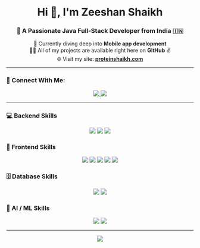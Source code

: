 <h1 align="center">Hi 👋, I'm Zeeshan Shaikh</h1>
<h3 align="center">🚀 A Passionate Java Full-Stack Developer from India 🇮🇳</h3>

<p align="center">
  🌱 Currently diving deep into <strong>Mobile app development</strong> <br>
  👨‍💻 All of my projects are available right here on <strong>GitHub</strong> ✌<br>
  🌐 Visit my site: <a href="https://www.proteinshaikh.com" target="_blank"><strong>proteinshaikh.com</strong></a>
</p>

---

### 🤝 Connect With Me:

<p align="center">
  <a href="https://www.linkedin.com/in/zeeshanshaikh001/" target="_blank">
    <img src="https://img.shields.io/badge/LinkedIn-%230077B5.svg?style=for-the-badge&logo=linkedin&logoColor=white"/>
  </a>
  <a href="https://stackoverflow.com/users/8742455/zeeshan-shaikh" target="_blank">
    <img src="https://img.shields.io/badge/StackOverflow-FE7A16?style=for-the-badge&logo=stackoverflow&logoColor=white" />
  </a>
</p>

---

### 💻 Backend Skills

<p align="center">
  <img src="https://img.shields.io/badge/Java-%23ED8B00?style=for-the-badge&logo=java&logoColor=white" />
  <img src="https://img.shields.io/badge/Spring-%236DB33F?style=for-the-badge&logo=spring&logoColor=white" />
  <img src="https://img.shields.io/badge/Spring%20AI-%236DB33F?style=for-the-badge&logo=spring&logoColor=white" />
</p>

### 🎨 Frontend Skills

<p align="center">
  <img src="https://img.shields.io/badge/HTML5-%23E34F26?style=for-the-badge&logo=html5&logoColor=white" />
  <img src="https://img.shields.io/badge/CSS3-%23239120?style=for-the-badge&logo=css3&logoColor=white" />
  <img src="https://img.shields.io/badge/JavaScript-%23F7DF1E?style=for-the-badge&logo=javascript&logoColor=black" />
  <img src="https://img.shields.io/badge/React-%2320232A?style=for-the-badge&logo=react&logoColor=61DAFB" />
  <img src="https://img.shields.io/badge/React_Native-%2320232A?style=for-the-badge&logo=react&logoColor=61DAFB" />
</p>

### 🗄️ Database Skills

<p align="center">
  <img src="https://img.shields.io/badge/MySQL-%2300f?style=for-the-badge&logo=mysql&logoColor=white" />
  <img src="https://img.shields.io/badge/Microsoft%20SQL%20Server-%23CC2927?style=for-the-badge&logo=microsoft-sql-server&logoColor=white" />
</p>

### 🤖 AI / ML Skills

<p align="center">
  <img src="https://img.shields.io/badge/Artificial%20Intelligence-blueviolet?style=for-the-badge" />
  <img src="https://img.shields.io/badge/Machine%20Learning-%23FF6F00?style=for-the-badge&logo=scikit-learn&logoColor=white" />
</p>

---

<p align="center">
  <img src="https://readme-typing-svg.herokuapp.com?font=Fira+Code&duration=2500&pause=1000&color=61DAFB&width=435&lines=Always+Learning;Always+Building;Java+Lover+%E2%9D%A4;React+Native+Explorer;ProteinShaikh+on+a+Mission!" />
</p>
